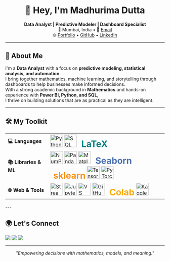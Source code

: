 
<h1 align="center">👋 Hey, I'm Madhurima Dutta</h1>

<p align="center">
  <strong>Data Analyst | Predictive Modeler | Dashboard Specialist</strong><br/>
  📍 Mumbai, India • 📧 <a href="mailto:madhurimadutta2001@gmail.com">Email</a><br/>
  🌐 <a href="https://madhu-rima.netlify.app">Portfolio</a> • 
  <a href="https://github.com/madhurima-dutta">GitHub</a> • 
  <a href="https://www.linkedin.com/in/madhu-rima-dutta">LinkedIn</a>
</p>

---

## 🧠 About Me

I'm a <strong>Data Analyst</strong> with a focus on <strong>predictive modeling, statistical analysis, and automation</strong>.  
I bring together mathematics, machine learning, and storytelling through dashboards to help businesses make informed decisions.  
With a strong academic background in <strong>Mathematics</strong> and hands-on experience with <strong>Power BI, Python, and SQL</strong>,  
I thrive on building solutions that are as practical as they are intelligent.

---

## 🛠️ My Toolkit

<table>
  <tr>
    <td><strong>💻 Languages</strong></td>
    <td>
      <img src="https://cdn.jsdelivr.net/gh/devicons/devicon/icons/python/python-original.svg" width="40" title="Python"/>
      <img src="https://img.icons8.com/color/48/sql.png" width="40" title="SQL"/>
      <!-- LaTeX text badge -->
      <a href="https://www.latex-project.org/" target="_blank" title="LaTeX" style="text-decoration:none; font-weight:bold; font-size:28px; color:#008080; margin-left:10px;">LaTeX</a>
    </td>
  </tr>
  <tr>
    <td><strong>📚 Libraries & ML</strong></td>
    <td>
      <img src="https://cdn.jsdelivr.net/gh/devicons/devicon/icons/numpy/numpy-original.svg" width="40" title="NumPy"/>
      <img src="https://cdn.jsdelivr.net/gh/devicons/devicon/icons/pandas/pandas-original.svg" width="40" title="Pandas"/>
      <img src="https://cdn.jsdelivr.net/gh/devicons/devicon/icons/matplotlib/matplotlib-original.svg" width="40" title="Matplotlib"/>
      <!-- Seaborn text badge -->
      <a href="https://seaborn.pydata.org/" target="_blank" title="Seaborn" style="text-decoration:none; font-weight:bold; font-size:28px; color:#4C72B0; margin-left:10px;">Seaborn</a>
      <!-- Scikit-learn text badge -->
      <a href="https://scikit-learn.org/" target="_blank" title="Scikit-learn" style="text-decoration:none; font-weight:bold; font-size:28px; color:#F7931E; margin-left:10px;">sklearn</a>
      <img src="https://cdn.jsdelivr.net/gh/devicons/devicon/icons/tensorflow/tensorflow-original.svg" width="40" title="TensorFlow"/>
      <img src="https://cdn.jsdelivr.net/gh/devicons/devicon/icons/pytorch/pytorch-original.svg" width="40" title="PyTorch"/>
    </td>
  </tr>
  <tr>
    <td><strong>🌐 Web & Tools</strong></td>
    <td>
      <img src="https://cdn.jsdelivr.net/gh/devicons/devicon/icons/streamlit/streamlit-original.svg" width="40" title="Streamlit"/>
      <img src="https://cdn.jsdelivr.net/gh/devicons/devicon/icons/jupyter/jupyter-original.svg" width="40" title="Jupyter"/>
      <img src="https://cdn.jsdelivr.net/gh/devicons/devicon/icons/vscode/vscode-original.svg" width="40" title="VS Code"/>
      <img src="https://cdn.jsdelivr.net/gh/devicons/devicon/icons/github/github-original.svg" width="40" title="GitHub"/>
      <!-- Google Colab text badge -->
      <a href="https://colab.research.google.com/" target="_blank" title="Google Colab" style="text-decoration:none; font-weight:bold; font-size:28px; color:#F9AB00; margin-left:10px;">Colab</a>
      <img src="https://cdn.jsdelivr.net/gh/devicons/devicon/icons/kaggle/kaggle-original.svg" width="40" title="Kaggle"/>
    </td>
  </tr>
</table>
---

## 🌍 Let's Connect

<p>
  <a href="https://linkedin.com/in/madhu-rima-dutta"><img src="https://img.shields.io/badge/LinkedIn-blue?style=for-the-badge&logo=linkedin" /></a>
  <a href="https://madhu-rima.netlify.app"><img src="https://img.shields.io/badge/Portfolio-website-blueviolet?style=for-the-badge&logo=google-chrome" /></a>
  <a href="mailto:madhurimadutta2001@gmail.com"><img src="https://img.shields.io/badge/Email-D14836?style=for-the-badge&logo=gmail&logoColor=white" /></a>
</p>

---

<p align="center"><em>"Empowering decisions with mathematics, models, and meaning."</em></p>

